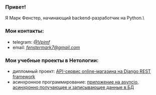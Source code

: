 ### Привет!
Я Марк Фенстер, начинающий backend-разработчик на Python.\
### Мои контакты:
- telegram: *[@Vpimf](@Vpimf)*
- email: *fenstermark7@gmail.com*
### Мои учебные проекты в Нетологии:
- дипломный проект: [API-сервис online-магазина на Django REST framework](https://github.com/femarko/Netology_diplom_async)
- асинхронное программирование: [приложение на asyncio, асинхронно получающее и записывающее данные в БД](https://github.com/femarko/Event_loop_Asyncio_HW)
<!--
**femarko/femarko** is a ✨ _special_ ✨ repository because its `README.md` (this file) appears on your GitHub profile.

Here are some ideas to get you started:

- 🔭 I’m currently working on ...
- 🌱 I’m currently learning ...
- 👯 I’m looking to collaborate on ...
- 🤔 I’m looking for help with ...
- 💬 Ask me about ...
- 📫 How to reach me: ...
- 😄 Pronouns: ...
- ⚡ Fun fact: ...
-->

